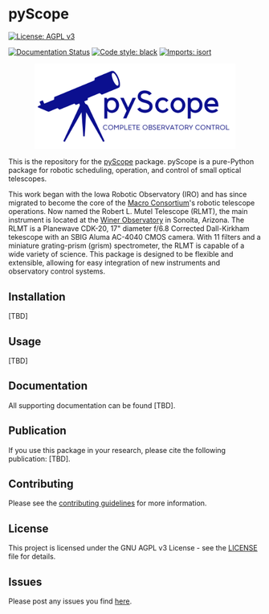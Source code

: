 # pyScope
[![License: AGPL v3](https://img.shields.io/badge/License-AGPL%20v3-blue.svg)](https://www.gnu.org/licenses/agpl-3.0)
<!--- ![PyPI - Version](https://img.shields.io/pypi/v/pyscope) --->
<!--- ![PyPI - Downloads](https://img.shields.io/pypi/dm/pyscope) --->
<!--- ![Conda](https://img.shields.io/conda/dn/conda-forge/pyscope) --->
[![Documentation Status](https://readthedocs.org/projects/pyscope/badge/?version=latest)](https://pyscope.readthedocs.io/en/latest/?badge=latest)
[![Code style: black](https://img.shields.io/badge/code%20style-black-000000.svg)](https://github.com/psf/black)
[![Imports: isort](https://img.shields.io/badge/%20imports-isort-%231674b1?style=flat&labelColor=ef8336)](https://pycqa.github.io/isort/)

<div align="center">
<img src="pyScopeCrop.png" alt="Placeholder Logo" width="400"></img>
</div>

This is the repository for the [pyScope](https://github.com/WWGolay/pyScope) package. pyScope is a pure-Python package for robotic scheduling, operation, and control of small optical telescopes. 

This work began with the Iowa Robotic Observatory (IRO) and has since migrated to become the core of the [Macro Consortium](https://macroconsortium.org/)'s robotic telescope operations. Now named the Robert L. Mutel Telescope (RLMT), the main instrument is located at the [Winer Observatory](https://winer.org/) in Sonoita, Arizona. The RLMT is a Planewave CDK-20, 17" diameter f/6.8 Corrected Dall-Kirkham tekescope with an SBIG Aluma AC-4040 CMOS camera. With 11 filters and a miniature grating-prism (grism) spectrometer, the RLMT is capable of a wide variety of science. This package is designed to be flexible and extensible, allowing for easy integration of new instruments and observatory control systems. 

## Installation
[TBD]

## Usage
[TBD]

## Documentation
All supporting documentation can be found [TBD].

## Publication
If you use this package in your research, please cite the following publication: [TBD].

## Contributing
Please see the [contributing guidelines]() for more information.

## License
This project is licensed under the GNU AGPL v3 License - see the [LICENSE](LICENSE) file for details.

## Issues
Please post any issues you find [here](https://github.com/WWGolay/pyScope/issues).